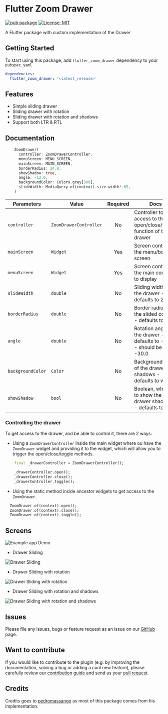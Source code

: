 # Flutter Zoom Drawer

[![pub package](https://img.shields.io/pub/v/flutter_zoom_drawer.svg)](https://pub.dev/packages/flutter_zoom_drawer) [![License: MIT](https://img.shields.io/badge/License-MIT-yellow.svg)](https://opensource.org/licenses/MIT)  

A Flutter package with custom implementation of the Drawer

## Getting Started

To start using this package, add `flutter_zoom_drawer` dependency to your `pubspec.yaml`

```yaml
dependencies:
  flutter_zoom_drawer: '<latest_release>'
```

## Features

* Simple sliding drawer
* Sliding drawer with rotation
* Sliding drawer with rotation and shadows
* Support both LTR & RTL


## Documentation

```dart
    ZoomDrawer(
      controller: ZoomDrawerController,
      menuScreen: MENU_SCREEN,
      mainScreen: MAIN_SCREEN,
      borderRadius: 24.0,
      showShadow: true,
      angle: -12.0,
      backgroundColor: Colors.grey[300],
      slideWidth: MediaQuery.of(context).size.width*.65,
    )
```

| Parameters         | Value                  | Required  | Docs                                                                        |
| ------------------ |----------------------- | :-------: | --------------------------------------------------------------------------- |
| `controller`       | `ZoomDrawerController` |    No     | Controller to have access to the open/close/toggle function of the drawer   |
| `mainScreen`       | `Widget`               |   Yes     | Screen containing the menu/bottom screen                                    |
| `menuScreen`       | `Widget`               |   Yes     | Screen containing the main content to display                               |
| `slideWidth`       | `double`               |    No     | Sliding width of the drawer - defaults to 275.0                             |
| `borderRadius`     | `double`               |    No     | Border radius of the slided content - defaults to 16.0                      |
| `angle`            | `double`               |    No     | Rotation angle of the drawer - defaults to -12.0 - should be 0.0 to -30.0   |
| `backgroundColor`  | `Color`                |    No     | Background color of the drawer shadows - defaults to white                  |
| `showShadow`       | `bool`                 |    No     | Boolean, whether to show the drawer shadows - defaults to false             |


### Controlling the drawer

To get access to the drawer, and be able to control it, there are 2 ways:

* Using a `ZoomDrawerController` inside the main widget where ou have the `ZoomDrawer` widget and providing it to the widget, which will allow you to trigger the open/close/toggle methods.
```dart
    final _drawerController = ZoomDrawerController();

    _drawerController.open();
    _drawerController.close();
    _drawerController.toggle();
```

* Using the static method inside ancestor widgets to get access to the `ZoomDrawer`.
```dart
  ZoomDrawer.of(context).open();
  ZoomDrawer.of(context).close();
  ZoomDrawer.of(context).toggle();
```

## Screens

![Example app Demo](https://drive.google.com/uc?export=view&id=1xc6XwVVtpl0RK9IJEdheagM4d1ychQms)

* Drawer Sliding

![Drawer Sliding](https://drive.google.com/uc?export=view&id=1axuT4Geh08s_QjmED9VTZiwZ9dC_C17C)

* Drawer Sliding with rotation

![Drawer Sliding with rotation](https://drive.google.com/uc?export=view&id=1xVYoZHnS9BFi5KicZtP3DY1vEiwZ4FyH)

* Drawer Sliding with rotation and shadows

![Drawer Sliding with rotation and shadows](https://drive.google.com/uc?export=view&id=1b-U25tIY36ka75Ju2jQT9BIUVHv-oNe6)


## Issues

Please file any issues, bugs or feature request as an issue on our [GitHub](https://github.com/medyas/flutter_zoom_drawer/issues) page.

## Want to contribute

If you would like to contribute to the plugin (e.g. by improving the documentation, solving a bug or adding a cool new feature), please carefully review our [contribution guide](CONTRIBUTING.md) and send us your [pull request](https://github.com/medyas/flutter_zoom_drawer/pulls).

## Credits

Credits goes to [pedromassango](https://github.com/pedromassango/flutter_delivery) as most of this package comes from his implementation.